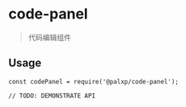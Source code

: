 <!--
 * @Author: ShawnPhang
 * @Date: 2023-05-25 17:57:32
 * @Description:
 * @LastEditors: ShawnPhang <site: book.palxp.com>
 * @LastEditTime: 2023-05-26 14:23:51
-->

# code-panel

> 代码编辑组件

## Usage

```
const codePanel = require('@palxp/code-panel');

// TODO: DEMONSTRATE API
```
